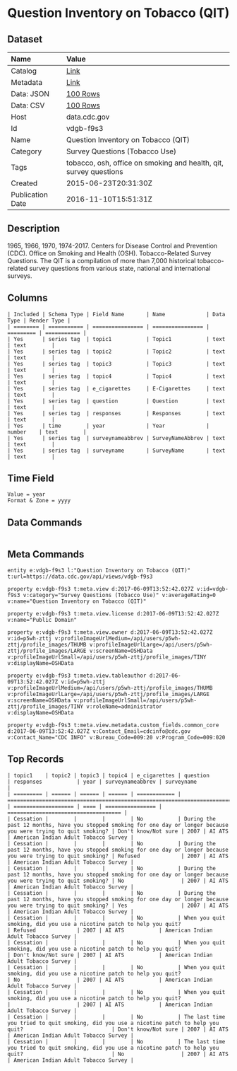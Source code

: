 # Question Inventory on Tobacco (QIT)

## Dataset

| Name | Value |
| :--- | :---- |
| Catalog | [Link](https://catalog.data.gov/dataset/question-inventory-on-tobacco-qit-39432) |
| Metadata | [Link](https://data.cdc.gov/api/views/vdgb-f9s3) |
| Data: JSON | [100 Rows](https://data.cdc.gov/api/views/vdgb-f9s3/rows.json?max_rows=100) |
| Data: CSV | [100 Rows](https://data.cdc.gov/api/views/vdgb-f9s3/rows.csv?max_rows=100) |
| Host | data.cdc.gov |
| Id | vdgb-f9s3 |
| Name | Question Inventory on Tobacco (QIT) |
| Category | Survey Questions (Tobacco Use) |
| Tags | tobacco, osh, office on smoking and health, qit, survey questions |
| Created | 2015-06-23T20:31:30Z |
| Publication Date | 2016-11-10T15:51:31Z |

## Description

1965, 1966, 1970, 1974-2017. Centers for Disease Control and Prevention (CDC). Office on Smoking and Health (OSH). Tobacco-Related Survey Questions. The QIT is a compilation of more than 7,000 historical tobacco-related survey questions from various state, national and international surveys.

## Columns

```ls
| Included | Schema Type | Field Name       | Name             | Data Type | Render Type |
| ======== | =========== | ================ | ================ | ========= | =========== |
| Yes      | series tag  | topic1           | Topic1           | text      | text        |
| Yes      | series tag  | topic2           | Topic2           | text      | text        |
| Yes      | series tag  | topic3           | Topic3           | text      | text        |
| Yes      | series tag  | topic4           | Topic4           | text      | text        |
| Yes      | series tag  | e_cigarettes     | E-Cigarettes     | text      | text        |
| Yes      | series tag  | question         | Question         | text      | text        |
| Yes      | series tag  | responses        | Responses        | text      | text        |
| Yes      | time        | year             | Year             | number    | text        |
| Yes      | series tag  | surveynameabbrev | SurveyNameAbbrev | text      | text        |
| Yes      | series tag  | surveyname       | SurveyName       | text      | text        |
```

## Time Field

```ls
Value = year
Format & Zone = yyyy
```

## Data Commands

```ls
```

## Meta Commands

```ls
entity e:vdgb-f9s3 l:"Question Inventory on Tobacco (QIT)" t:url=https://data.cdc.gov/api/views/vdgb-f9s3

property e:vdgb-f9s3 t:meta.view d:2017-06-09T13:52:42.027Z v:id=vdgb-f9s3 v:category="Survey Questions (Tobacco Use)" v:averageRating=0 v:name="Question Inventory on Tobacco (QIT)"

property e:vdgb-f9s3 t:meta.view.license d:2017-06-09T13:52:42.027Z v:name="Public Domain"

property e:vdgb-f9s3 t:meta.view.owner d:2017-06-09T13:52:42.027Z v:id=p5wh-zttj v:profileImageUrlMedium=/api/users/p5wh-zttj/profile_images/THUMB v:profileImageUrlLarge=/api/users/p5wh-zttj/profile_images/LARGE v:screenName=OSHData v:profileImageUrlSmall=/api/users/p5wh-zttj/profile_images/TINY v:displayName=OSHData

property e:vdgb-f9s3 t:meta.view.tableauthor d:2017-06-09T13:52:42.027Z v:id=p5wh-zttj v:profileImageUrlMedium=/api/users/p5wh-zttj/profile_images/THUMB v:profileImageUrlLarge=/api/users/p5wh-zttj/profile_images/LARGE v:screenName=OSHData v:profileImageUrlSmall=/api/users/p5wh-zttj/profile_images/TINY v:roleName=administrator v:displayName=OSHData

property e:vdgb-f9s3 t:meta.view.metadata.custom_fields.common_core d:2017-06-09T13:52:42.027Z v:Contact_Email=cdcinfo@cdc.gov v:Contact_Name="CDC INFO" v:Bureau_Code=009:20 v:Program_Code=009:020
```

## Top Records

```ls
| topic1    | topic2 | topic3 | topic4 | e_cigarettes | question                                                                                                           | responses           | year | surveynameabbrev | surveyname                           | 
| ========= | ====== | ====== | ====== | ============ | ================================================================================================================== | =================== | ==== | ================ | ==================================== | 
| Cessation |        |        |        | No           | During the past 12 months, have you stopped smoking for one day or longer because you were trying to quit smoking? | Don't know/Not sure | 2007 | AI ATS           | American Indian Adult Tobacco Survey | 
| Cessation |        |        |        | No           | During the past 12 months, have you stopped smoking for one day or longer because you were trying to quit smoking? | Refused             | 2007 | AI ATS           | American Indian Adult Tobacco Survey | 
| Cessation |        |        |        | No           | During the past 12 months, have you stopped smoking for one day or longer because you were trying to quit smoking? | No                  | 2007 | AI ATS           | American Indian Adult Tobacco Survey | 
| Cessation |        |        |        | No           | During the past 12 months, have you stopped smoking for one day or longer because you were trying to quit smoking? | Yes                 | 2007 | AI ATS           | American Indian Adult Tobacco Survey | 
| Cessation |        |        |        | No           | When you quit smoking, did you use a nicotine patch to help you quit?                                              | Refused             | 2007 | AI ATS           | American Indian Adult Tobacco Survey | 
| Cessation |        |        |        | No           | When you quit smoking, did you use a nicotine patch to help you quit?                                              | Don't know/Not sure | 2007 | AI ATS           | American Indian Adult Tobacco Survey | 
| Cessation |        |        |        | No           | When you quit smoking, did you use a nicotine patch to help you quit?                                              | No                  | 2007 | AI ATS           | American Indian Adult Tobacco Survey | 
| Cessation |        |        |        | No           | When you quit smoking, did you use a nicotine patch to help you quit?                                              |                     | 2007 | AI ATS           | American Indian Adult Tobacco Survey | 
| Cessation |        |        |        | No           | The last time you tried to quit smoking, did you use a nicotine patch to help you quit?                            | Don't know/Not sure | 2007 | AI ATS           | American Indian Adult Tobacco Survey | 
| Cessation |        |        |        | No           | The last time you tried to quit smoking, did you use a nicotine patch to help you quit?                            | No                  | 2007 | AI ATS           | American Indian Adult Tobacco Survey | 
```
